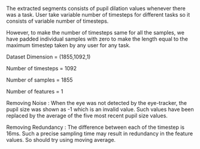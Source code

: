 # 

The extracted segments consists of pupil dilation values whenever there was a task. User take variable number of timesteps for different tasks so it consists of variable number of timesteps.

However, to make the number of timesteps same for all the samples, we have padded individual samples with zero to make the length equal to the maximum timestep taken by any user for any task.

Dataset Dimension = (1855,1092,1)

Number of timesteps = 1092

Number of samples = 1855

Number of features = 1

Removing Noise :
When the eye was not detected by the eye-tracker, the pupil size was shown as -1 which is an invalid value. Such values have been replaced by the average of the five most recent pupil size values.

Removing Redundancy :
The difference between each of the timestep is 16ms. Such a precise sampling time may result in redundancy in the feature values. So should try using moving average.
